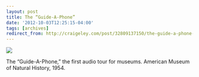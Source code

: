 ```yaml
---
layout: post
title: The “Guide-A-Phone”
date: '2012-10-03T12:25:15-04:00'
tags: [archives]
redirect_from: http://craigeley.com/post/32809137150/the-guide-a-phone-the-first-audio-tour-for
---
```


![](http://images.library.amnh.org/digital/files/original/54a10ff7b5dd08b56e56fba39ae536b9.jpg)

The “Guide-A-Phone,” the first audio tour for museums. American Museum of Natural History, 1954.
